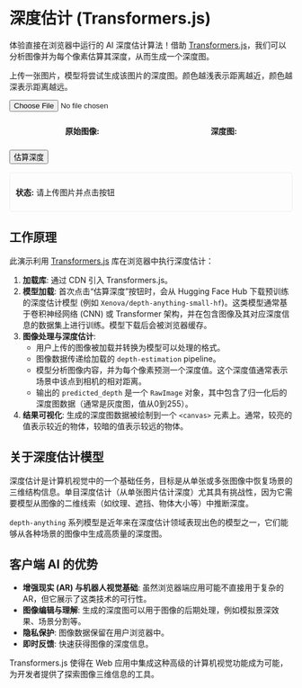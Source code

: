 # 深度估计 (Transformers.js)

体验直接在浏览器中运行的 AI 深度估计算法！借助 [Transformers.js](https://huggingface.co/docs/transformers.js/index)，我们可以分析图像并为每个像素估算其深度，从而生成一个深度图。

上传一张图片，模型将尝试生成该图片的深度图。颜色越浅表示距离越近，颜色越深表示距离越远。

<div class="ai-interactive-area">
  <input type="file" id="depth-image-upload" accept="image/*">
  <div style="display: flex; justify-content: space-around; margin-top: 10px;">
    <div style="text-align: center;">
      <p><strong>原始图像:</strong></p>
      <img id="depth-image-preview" src="#" alt="Image preview" style="max-width: 100%; max-height: 300px; display: none; border: 1px solid #ccc;"/>
    </div>
    <div style="text-align: center;">
      <p><strong>深度图:</strong></p>
      <canvas id="depth-map-canvas" style="max-width: 100%; max-height: 300px; display: none; border: 1px solid #ccc;"></canvas>
    </div>
  </div>
  <button id="estimate-depth-button" style="margin-top: 10px;">估算深度</button>
  <div id="depth-status-container" style="margin-top: 15px; padding: 10px; border: 1px solid #eee; border-radius: 5px;">
    <p><strong>状态:</strong> <span id="depth-status-message">请上传图片并点击按钮</span></p>
  </div>
</div>

<script type="module">
  // 使用 ES 模块导入 Transformers.js
  import { pipeline, env, RawImage } from 'https://cdn.jsdelivr.net/npm/@xenova/transformers@2.17.1';

  // 配置 Transformers.js
  env.allowLocalModels = false; 
  env.useBrowserCache = true;   

  const imageUpload = document.getElementById('depth-image-upload');
  const imagePreview = document.getElementById('depth-image-preview');
  const estimateButton = document.getElementById('estimate-depth-button');
  const statusMessage = document.getElementById('depth-status-message');
  const depthCanvas = document.getElementById('depth-map-canvas');
  const depthCtx = depthCanvas.getContext('2d');

  let depthEstimator = null;
  let currentImageUrl = null;

  imageUpload.addEventListener('change', function(event) {
    if (event.target.files && event.target.files[0]) {
      const reader = new FileReader();
      reader.onload = function(e) {
        imagePreview.src = e.target.result;
        imagePreview.style.display = 'block';
        currentImageUrl = e.target.result; 
        depthCanvas.style.display = 'none'; // Hide old depth map
        statusMessage.textContent = "图片已加载，准备估算深度";
      }
      reader.readAsDataURL(event.target.files[0]);
    }
  });

  estimateButton.addEventListener('click', async () => {
    if (!currentImageUrl) {
      statusMessage.textContent = "请先上传一张图片。";
      return;
    }

    estimateButton.disabled = true;
    estimateButton.textContent = "正在加载模型并估算...";
    statusMessage.textContent = "处理中...";
    depthCanvas.style.display = 'none';

    try {
      if (!depthEstimator) {
        statusMessage.textContent = "首次加载深度估计模型 (可能需要一些时间)...";
        // 使用 Xenova/depth-anything-small-hf 模型
        depthEstimator = await pipeline('depth-estimation', 'Xenova/depth-anything-small-hf', {
          progress_callback: (progress) => {
            statusMessage.textContent = `模型加载中: ${progress.file} (${Math.round(progress.progress)}%)`;
          }
        });
        statusMessage.textContent = "模型加载完毕!";
      }
      
      const output = await depthEstimator(currentImageUrl);
      // output 结构: { predicted_depth: RawImage, depth: Tensor }
      // predicted_depth 是一个 RawImage 对象，包含了深度图数据

      if (output && output.predicted_depth) {
        const depthMap = output.predicted_depth;
        depthCanvas.width = depthMap.width;
        depthCanvas.height = depthMap.height;
        
        // 将 RawImage 数据绘制到 canvas
        // depthMap.data 是一个 Uint8ClampedArray，已经是灰度图的像素值 (0-255)
        // 我们需要将其转换为 RGBA 格式的 ImageData
        const imageData = depthCtx.createImageData(depthMap.width, depthMap.height);
        for (let i = 0; i < depthMap.data.length; ++i) {
            imageData.data[4 * i] = depthMap.data[i];     // R
            imageData.data[4 * i + 1] = depthMap.data[i]; // G
            imageData.data[4 * i + 2] = depthMap.data[i]; // B
            imageData.data[4 * i + 3] = 255;              // Alpha (opaque)
        }
        depthCtx.putImageData(imageData, 0, 0);
        depthCanvas.style.display = 'block';
        statusMessage.textContent = "深度图生成完毕。";
      } else {
        statusMessage.textContent = "深度估计失败或无结果。";
      }

    } catch (error) {
      console.error('深度估计出错:', error);
      statusMessage.textContent = '错误: ' + error.message;
    } finally {
      estimateButton.disabled = false;
      estimateButton.textContent = "估算深度";
    }
  });
</script>

## 工作原理

此演示利用 [Transformers.js](https://huggingface.co/docs/transformers.js/index) 库在浏览器中执行深度估计：

1.  **加载库**: 通过 CDN 引入 Transformers.js。
2.  **模型加载**: 首次点击“估算深度”按钮时，会从 Hugging Face Hub 下载预训练的深度估计模型 (例如 `Xenova/depth-anything-small-hf`)。这类模型通常基于卷积神经网络 (CNN) 或 Transformer 架构，并在包含图像及其对应深度信息的数据集上进行训练。模型下载后会被浏览器缓存。
3.  **图像处理与深度估计**:
    *   用户上传的图像被加载并转换为模型可以处理的格式。
    *   图像数据传递给加载的 `depth-estimation` pipeline。
    *   模型分析图像内容，并为每个像素预测一个深度值。这个深度值通常表示场景中该点到相机的相对距离。
    *   输出的 `predicted_depth` 是一个 `RawImage` 对象，其中包含了归一化后的深度图数据（通常是灰度图，值从0到255）。
4.  **结果可视化**: 生成的深度图数据被绘制到一个 `<canvas>` 元素上。通常，较亮的值表示较近的物体，较暗的值表示较远的物体。

## 关于深度估计模型

深度估计是计算机视觉中的一个基础任务，目标是从单张或多张图像中恢复场景的三维结构信息。单目深度估计（从单张图片估计深度）尤其具有挑战性，因为它需要模型从图像的二维线索（如纹理、遮挡、物体大小等）中推断深度。

`depth-anything` 系列模型是近年来在深度估计领域表现出色的模型之一，它们能够从各种场景的图像中生成高质量的深度图。

## 客户端 AI 的优势

*   **增强现实 (AR) 与机器人视觉基础**: 虽然浏览器端应用可能不直接用于复杂的 AR，但它展示了这类技术的可行性。
*   **图像编辑与理解**: 生成的深度图可以用于图像的后期处理，例如模拟景深效果、场景分割等。
*   **隐私保护**: 图像数据保留在用户浏览器中。
*   **即时反馈**: 快速获得图像的深度信息。

Transformers.js 使得在 Web 应用中集成这种高级的计算机视觉功能成为可能，为开发者提供了探索图像三维信息的工具。

